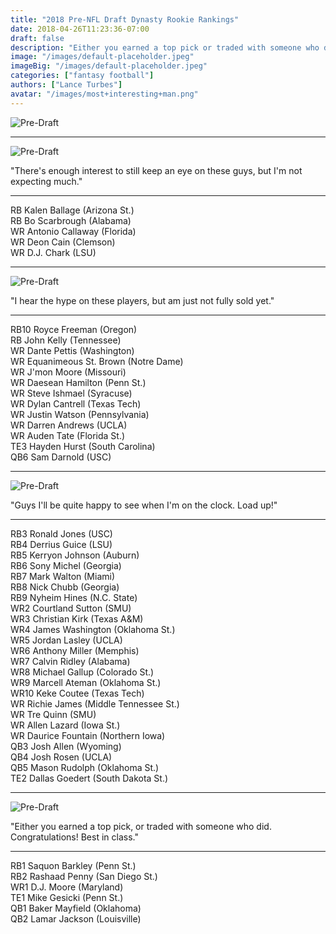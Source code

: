 ```yaml
---
title: "2018 Pre-NFL Draft Dynasty Rookie Rankings"
date: 2018-04-26T11:23:36-07:00
draft: false
description: "Either you earned a top pick or traded with someone who did. Congratulations! Best in class."
image: "/images/default-placeholder.jpeg"
imageBig: "/images/default-placeholder.jpeg"
categories: ["fantasy football"]
authors: ["Lance Turbes"]
avatar: "/images/most+interesting+man.png"
---
```


![Pre-Draft](/images/default-placeholder.jpeg)

---

![Pre-Draft](/images/pre-draft-1.gif)

"There's enough interest to still keep an eye on these guys, but I'm not expecting much."

---

RB Kalen Ballage (Arizona St.)  
RB Bo Scarbrough (Alabama)  
WR Antonio Callaway (Florida)  
WR Deon Cain (Clemson)  
WR D.J. Chark (LSU)

---

![Pre-Draft](/images/pre-draft-2.gif)

"I hear the hype on these players, but am just not fully sold yet."

---

RB10 Royce Freeman (Oregon)  
RB John Kelly (Tennessee)  
WR Dante Pettis (Washington)  
WR Equanimeous St. Brown (Notre Dame)  
WR J'mon Moore (Missouri)  
WR Daesean Hamilton (Penn St.)  
WR Steve Ishmael (Syracuse)  
WR Dylan Cantrell (Texas Tech)  
WR Justin Watson (Pennsylvania)  
WR Darren Andrews (UCLA)  
WR Auden Tate (Florida St.)  
TE3 Hayden Hurst (South Carolina)  
QB6 Sam Darnold (USC)

---

![Pre-Draft](/images/pre-draft-3.gif)

"Guys I'll be quite happy to see when I'm on the clock. Load up!"

---

RB3 Ronald Jones (USC)  
RB4 Derrius Guice (LSU)  
RB5 Kerryon Johnson (Auburn)  
RB6 Sony Michel (Georgia)  
RB7 Mark Walton (Miami)  
RB8 Nick Chubb (Georgia)  
RB9 Nyheim Hines (N.C. State)  
WR2 Courtland Sutton (SMU)  
WR3 Christian Kirk (Texas A&M)  
WR4 James Washington (Oklahoma St.)  
WR5 Jordan Lasley (UCLA)  
WR6 Anthony Miller (Memphis)  
WR7 Calvin Ridley (Alabama)  
WR8 Michael Gallup (Colorado St.)  
WR9 Marcell Ateman (Oklahoma St.)  
WR10 Keke Coutee (Texas Tech)  
WR Richie James (Middle Tennessee St.)  
WR Tre Quinn (SMU)  
WR Allen Lazard (Iowa St.)  
WR Daurice Fountain (Northern Iowa)  
QB3 Josh Allen (Wyoming)  
QB4 Josh Rosen (UCLA)  
QB5 Mason Rudolph (Oklahoma St.)  
TE2 Dallas Goedert (South Dakota St.)

---

![Pre-Draft](/images/pre-draft-4.gif)

"Either you earned a top pick, or traded with someone who did. Congratulations! Best in class."

---

RB1 Saquon Barkley (Penn St.)  
RB2 Rashaad Penny (San Diego St.)  
WR1 D.J. Moore (Maryland)  
TE1 Mike Gesicki (Penn St.)  
QB1 Baker Mayfield (Oklahoma)  
QB2 Lamar Jackson (Louisville)
